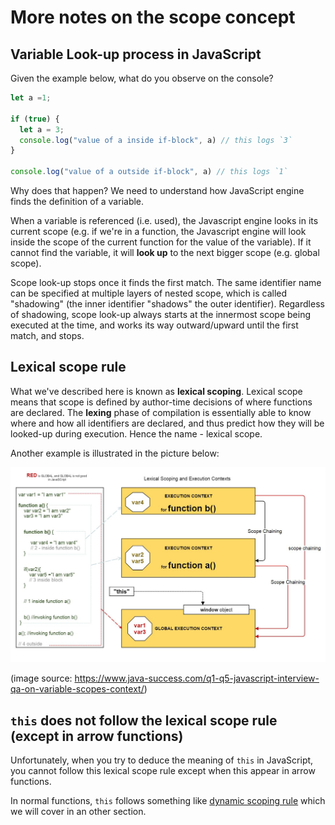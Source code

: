 # More notes on the scope concept

## Variable Look-up process in JavaScript

Given the example below, what do you observe on the console?

```javascript
let a =1;

if (true) {
  let a = 3;
  console.log("value of a inside if-block", a) // this logs `3`
}

console.log("value of a outside if-block", a) // this logs `1`
```

Why does that happen? We need to understand how JavaScript engine finds the definition of a variable.

When a variable is referenced \(i.e. used\), the Javascript engine looks in its current scope \(e.g. if we're in a function, the Javascript engine will look inside the scope of the current function for the value of the variable\). If it cannot find the variable, it will **look up** to the next bigger scope \(e.g. global scope\).

Scope look-up stops once it finds the first match. The same identifier name can be specified at multiple layers of nested scope, which is called "shadowing" \(the inner identifier "shadows" the outer identifier\). Regardless of shadowing, scope look-up always starts at the innermost scope being executed at the time, and works its way outward/upward until the first match, and stops.

## Lexical scope rule

What we've described here is known as **lexical scoping**. Lexical scope means that scope is defined by author-time decisions of where functions are declared. The **lexing** phase of compilation is essentially able to know where and how all identifiers are declared, and thus predict how they will be looked-up during execution. Hence the name - lexical scope.

Another example is illustrated in the picture below:

![lexical scope](../../.gitbook/assets/lexical-scope.jpg)

(image source: https://www.java-success.com/q1-q5-javascript-interview-qa-on-variable-scopes-context/)

## `this` does not follow the lexical scope rule (except in arrow functions)

Unfortunately, when you try to deduce the meaning of `this` in JavaScript, you cannot follow this lexical scope rule except when this appear in arrow functions. 

In normal functions, `this` follows something like [dynamic scoping rule](https://github.com/getify/You-Dont-Know-JS/blob/master/scope%20%26%20closures/apA.md) which we will cover in an other section.